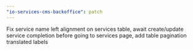 ```yaml
---
"io-services-cms-backoffice": patch
---
```


Fix service name left alignment on services table, await create/update service completion before going to services page, add table pagination translated labels
